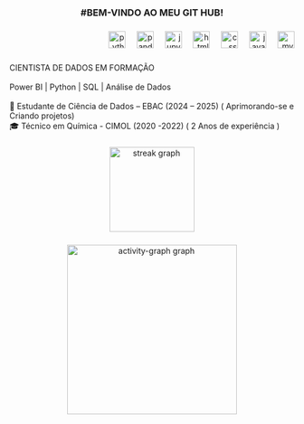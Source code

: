 <h3 align="center">#BEM-VINDO AO MEU GIT HUB!</h3>

###

<div align="right">
  <img src="https://cdn.jsdelivr.net/gh/devicons/devicon/icons/python/python-original-wordmark.svg" height="30" alt="python logo"  />
  <img width="12" />
  <img src="https://cdn.jsdelivr.net/gh/devicons/devicon/icons/pandas/pandas-original.svg" height="30" alt="pandas logo"  />
  <img width="12" />
  <img src="https://cdn.jsdelivr.net/gh/devicons/devicon/icons/jupyter/jupyter-original-wordmark.svg" height="30" alt="jupyter logo"  />
  <img width="12" />
  <img src="https://cdn.jsdelivr.net/gh/devicons/devicon/icons/html5/html5-plain-wordmark.svg" height="30" alt="html5 logo"  />
  <img width="12" />
  <img src="https://cdn.jsdelivr.net/gh/devicons/devicon/icons/css3/css3-plain-wordmark.svg" height="30" alt="css logo"  />
  <img width="12" />
  <img src="https://cdn.jsdelivr.net/gh/devicons/devicon/icons/javascript/javascript-plain.svg" height="30" alt="javascript logo"  />
  <img width="12" />
  <img src="https://cdn.jsdelivr.net/gh/devicons/devicon/icons/mysql/mysql-original-wordmark.svg" height="30" alt="mysql logo"  />
</div>

###

<p align="left">CIENTISTA DE DADOS EM FORMAÇÃO<br><br>Power BI | Python | SQL | Análise de Dados<br><br>📘 Estudante de Ciência de Dados – EBAC (2024 – 2025) ( Aprimorando-se e Criando projetos)<br>🎓 Técnico em Química - CIMOL (2020 -2022) ( 2 Anos de experiência )</p>

###

<div align="center">
  <img src="https://streak-stats.demolab.com?user=cleitonhentgescodar&locale=pt-br&mode=daily&theme=merko&hide_border=true&border_radius=5" height="150" alt="streak graph"  />
</div>

###

<div align="center">
  <img src="https://github-readme-activity-graph.vercel.app/graph?username=cleitonhentgescodar&radius=16&theme=react&area=true&order=5" height="300" alt="activity-graph graph"  />
</div>

###
